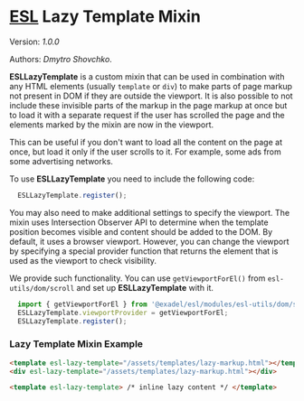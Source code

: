 # [ESL](../../../) Lazy Template Mixin

Version: *1.0.0*

Authors: *Dmytro Shovchko*.

<a name="intro"></a>

**ESLLazyTemplate** is a custom mixin that can be used in combination with any HTML elements (usually `template` or `div`) to make parts of page markup not present in DOM if they are outside the viewport. It is also possible to not include these invisible parts of the markup in the page markup at once but to load it with a separate request if the user has scrolled the page and the elements marked by the mixin are now in the viewport.

This can be useful if you don't want to load all the content on the page at once, but load it only if the user scrolls to it. For example, some ads from some advertising networks.

To use **ESLLazyTemplate** you need to include the following code:
```js
  ESLLazyTemplate.register();
```

You may also need to make additional settings to specify the viewport. The mixin uses Intersection Observer API to determine when the template position becomes visible and content should be added to the DOM. By default, it uses a browser viewport. However, you can change the viewport by specifying a special provider function that returns the element that is used as the viewport to check visibility.

We provide such functionality. You can use `getViewportForEl()` from `esl-utils/dom/scroll` and set up **ESLLazyTemplate** with it.
```js
  import { getViewportForEl } from '@exadel/esl/modules/esl-utils/dom/scroll';
  ESLLazyTemplate.viewportProvider = getViewportForEl;
  ESLLazyTemplate.register();
```


### Lazy Template Mixin Example

```html
<template esl-lazy-template="/assets/templates/lazy-markup.html"></template>
<div esl-lazy-template="/assets/templates/lazy-markup.html"></div>

<template esl-lazy-template> /* inline lazy content */ </template>
```
